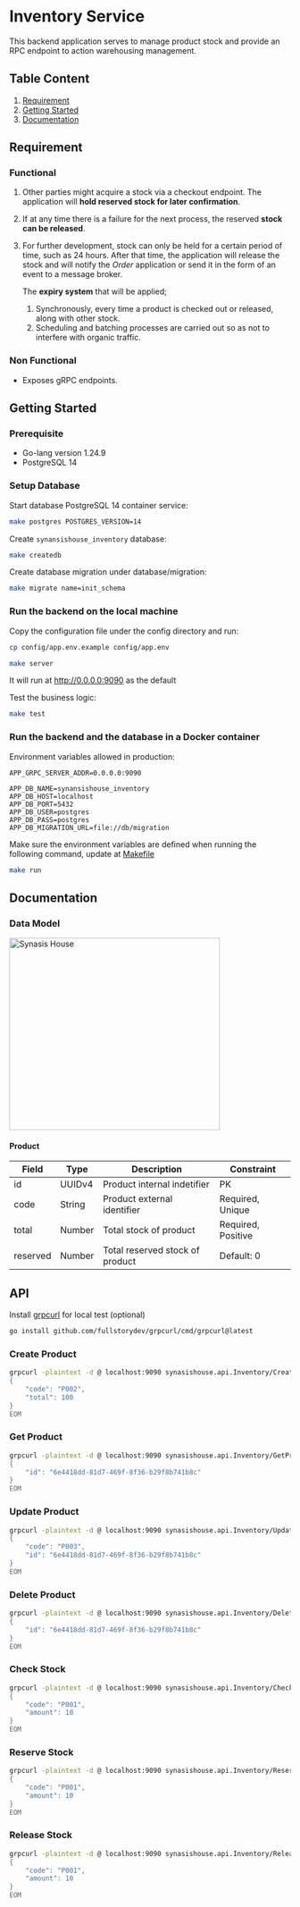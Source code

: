 # Inventory Service

This backend application serves to manage product stock and provide an RPC endpoint to action warehousing management.

## Table Content

1. [Requirement](#requirement)
2. [Getting Started](#getting-started)
3. [Documentation](#documentation)

## Requirement

### Functional

1. Other parties might acquire a stock via a checkout endpoint. The application will **hold reserved stock for later confirmation**.
2. If at any time there is a failure for the next process, the reserved **stock can be released**.
3. For further development, stock can only be held for a certain period of time, such as 24 hours. After that time, the application will release the stock and will notify the *Order* application or send it in the form of an event to a message broker.

    The **expiry system** that will be applied;
    1. Synchronously, every time a product is checked out or released, along with other stock.
    2. Scheduling and batching processes are carried out so as not to interfere with organic traffic.

### Non Functional

- Exposes gRPC endpoints.

## Getting Started

### Prerequisite

- Go-lang version 1.24.9
- PostgreSQL 14

### Setup Database

Start database PostgreSQL 14 container service:

```bash
make postgres POSTGRES_VERSION=14
```

Create `synansishouse_inventory` database:

```bash
make createdb
```

Create database migration under database/migration:

```bash
make migrate name=init_schema
```

### Run the backend on the local machine

Copy the configuration file under the config directory and run:

```bash
cp config/app.env.example config/app.env
```

```bash
make server
```

It will run at <http://0.0.0.0:9090> as the default

Test the business logic:

```bash
make test
```

### Run the backend and the database in a Docker container

Environment variables allowed in production:

```shell
APP_GRPC_SERVER_ADDR=0.0.0.0:9090

APP_DB_NAME=synansishouse_inventory
APP_DB_HOST=localhost
APP_DB_PORT=5432
APP_DB_USER=postgres
APP_DB_PASS=postgres
APP_DB_MIGRATION_URL=file://db/migration
```

Make sure the environment variables are defined when running the following command, update at [Makefile](./Makefile)

```bash
make run
```

## Documentation

### Data Model

<img width="377" height="344" alt="Synasis House" src="https://github.com/user-attachments/assets/2d8e3f63-39d0-4807-9d75-03e7f1c28b7a" />

#### Product

| Field | Type | Description | Constraint |
| - | - | - | - |
| id | UUIDv4 | Product internal indetifier | PK |
| code | String | Product external identifier | Required, Unique |
| total | Number | Total stock of product | Required, Positive |
| reserved | Number | Total reserved stock of product | Default: 0 |

## API

Install [grpcurl](https://github.com/fullstorydev/grpcurl) for local test (optional)

```bash
go install github.com/fullstorydev/grpcurl/cmd/grpcurl@latest
```

### Create Product

```bash
grpcurl -plaintext -d @ localhost:9090 synasishouse.api.Inventory/CreateProduct <<EOM
{
    "code": "P002",
    "total": 100
}
EOM
```

### Get Product

```bash
grpcurl -plaintext -d @ localhost:9090 synasishouse.api.Inventory/GetProduct <<EOM
{
    "id": "6e4418dd-81d7-469f-8f36-b29f8b741b8c"
}
EOM
```

### Update Product

```bash
grpcurl -plaintext -d @ localhost:9090 synasishouse.api.Inventory/UpdateProduct <<EOM
{
    "code": "P003",
    "id": "6e4418dd-81d7-469f-8f36-b29f8b741b8c"
}
EOM
```

### Delete Product

```bash
grpcurl -plaintext -d @ localhost:9090 synasishouse.api.Inventory/DeleteProduct <<EOM
{
    "id": "6e4418dd-81d7-469f-8f36-b29f8b741b8c"
}
EOM
```

### Check Stock

```bash
grpcurl -plaintext -d @ localhost:9090 synasishouse.api.Inventory/CheckStock <<EOM
{
    "code": "P001",
    "amount": 10
}
EOM
```

### Reserve Stock

```bash
grpcurl -plaintext -d @ localhost:9090 synasishouse.api.Inventory/ReserveStock <<EOM
{
    "code": "P001",
    "amount": 10
}
EOM
```

### Release Stock

```bash
grpcurl -plaintext -d @ localhost:9090 synasishouse.api.Inventory/ReleaseStock <<EOM
{
    "code": "P001",
    "amount": 10
}
EOM
```
